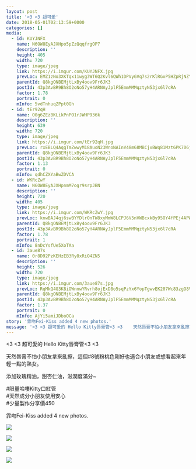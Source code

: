 ```yaml
---
layout: post
title: '<3 <3 超可愛' 
date: 2018-05-01T02:13:59+0000 
categories: [] 
media:
  - id: KUYJNFX
    name: N6OW8EyAJXHpo5pZzQqqfrgOP7
    description: ''   
    height: 405
    width: 720
    type: image/jpeg
    link: https://i.imgur.com/KUYJNFX.jpg
    prevLoc: EMZ1zNo3XKTqx11wyg3WT6Q2Kvl6QWh1DPVyGVq7s2rKlRGxP5HZpRjNZYZ3u7Xgv6D5ALfxgZ8rYLE2c317G4r1q8UvDE3mAnywSL20KVrkYwclxVGOMVYwfLG28LjKJVFl2x1RY87QUk14x7koolIKqrEG2lp9uYQqKlAAy5fo4Gxnzww5unNpJ7np2vTX8zBJmp1OH2BpP91PqzT1nqAGAB04S2y2DrjDrqhVBP413nZmFqYJxw4JjVI270nvvkyK
    parentId: Q8kgONBEMjtLxBy4oov9Fr6JK3
    postId: 43p3AvBR9Bh8O2oNo57yH4ARNAyJplF5EmmMMMqztyN53jx6l7cRA
    factor: 1.78
    portrait: 0
    mInfo: 5vdTnhuqZPpt0Gh
  - id: tEr92qH
    name: O0g6ZEzBKLikPnPO1rJWHP936k
    description: ''   
    height: 639
    width: 720
    type: image/jpeg
    link: https://i.imgur.com/tEr92qH.jpg
    prevLoc: rxEBLQ4AqgTmZwwyM18AuoN23WnoNAInV48m68MBCjxBWq81Mzt6PK706j65uvOLNyQqAlT769yJK4k8Sg4lwzODn8IoyOWJKQJ0iyvLEO1L2oHLB2MlVJX0Iloo0n0R85ipqPEw8N08SNO55OX9N0s8rk21lw5NFOKmg8ppRVsR2W8pOooVuklP5NkLVNCmK5j9LXErIy2VlNLgRYU6NVo4Vp3jFKqE2W33QDIANBL5Zj7WFJ0DWQoDEzcn3RJpRRDj
    parentId: Q8kgONBEMjtLxBy4oov9Fr6JK3
    postId: 43p3AvBR9Bh8O2oNo57yH4ARNAyJplF5EmmMMMqztyN53jx6l7cRA
    factor: 1.13
    portrait: 0
    mInfo: qdhCZXYaBwZDVCA
  - id: WKRcZwY
    name: N6OW8EyAJXHpnmM7ogr9srpJBN
    description: ''   
    height: 720
    width: 405
    type: image/jpeg
    link: https://i.imgur.com/WKRcZwY.jpg
    prevLoc: knwBAJ4qj6swBYYDlrOnTW8xyMmW8LCPJ6V5nVWBcxkBy95OY4fPEj4APWP8cgNG3r1Bkvi4EMyYKW9xcp4Dlx0LlAfw8wzGP8mGfvq7OAXjEPF6jQLAwB1gT67R2qgkJmFOGgRPE73PHzDlqoW7NqCog6orYgx8cxLKo2669JHmwZBMGooJs3r91B3mn9hVEn3WrmnoIyBREp2wQlhx34gQnABqulJxEWmJvVU4wRNym4gQswR5QVj5OWsNElWZj3pq
    parentId: Q8kgONBEMjtLxBy4oov9Fr6JK3
    postId: 43p3AvBR9Bh8O2oNo57yH4ARNAyJplF5EmmMMMqztyN53jx6l7cRA
    factor: 1.78
    portrait: 1
    mInfo: 8nDcYsfUe5XoTAa
  - id: 3aue87s
    name: 0r8D92PzKEHzEB3Ry8xRiO4ZN5
    description: ''   
    height: 526
    width: 720
    type: image/jpeg
    link: https://i.imgur.com/3aue87s.jpg
    prevLoc: RqMkQ4G3K8iOWnnwYRvrh8ojExD8o5sqPzYx6YopTgwvEK207Wc83zgO8V86IjyKoWPLkDTRyGXlvm9ZUJV8Y4Vl3nuPwP2g3NOAHnoXPwlMvwtVr1ompP12fLlZBDMPW2hn1OEOv7GDcR7ZBGvJY7Ip14ByZ1VPcD4r2RXXEqfqzN4Oo33WFRympWR1xOFQJJVkjpLEHByWO17PM9sBlZmXomyxI50nZnyxMViR39X4yygmFgM5NjJ5rAu4Q2zKR5y3
    parentId: Q8kgONBEMjtLxBy4oov9Fr6JK3
    postId: 43p3AvBR9Bh8O2oNo57yH4ARNAyJplF5EmmMMMqztyN53jx6l7cRA
    factor: 1.37
    portrait: 0
    mInfo: AjYi5amiJDboOCa
story: '霏吻Fei-Kiss added 4 new photos.'  
message: '<3 <3 超可愛的 Hello Kitty唇膏管<3 <3    天然唇膏不怕小朋友拿來亂擦，這個8號粉桃色剛好也適合小朋友或想看起來..'  
---
```


<3 <3 超可愛的 Hello Kitty唇膏管<3 <3  
  
天然唇膏不怕小朋友拿來亂擦，這個#8號粉桃色剛好也適合小朋友或想看起來年輕一點的熟女。  
  
添加玫瑰精油，甜杏仁油，滋潤度滿分~  
  
#限量哈嘍Kitty口紅管  
#天然成分小朋友使用安心  
#少量製作分享價450
 
 
[//]: #story:
霏吻Fei-Kiss added 4 new photos.


[//]: #media:  
<a href="https://i.imgur.com/KUYJNFX.jpg"><img class="postImage" src="https://i.imgur.com/KUYJNFXh.jpg" />  
</a>    

<a href="https://i.imgur.com/tEr92qH.jpg"><img class="postImage" src="https://i.imgur.com/tEr92qHh.jpg" />  
</a>    

<a href="https://i.imgur.com/WKRcZwY.jpg"><img class="postImage" src="https://i.imgur.com/WKRcZwYh.jpg" />  
</a>    

<a href="https://i.imgur.com/3aue87s.jpg"><img class="postImage" src="https://i.imgur.com/3aue87sh.jpg" />  
</a>   
